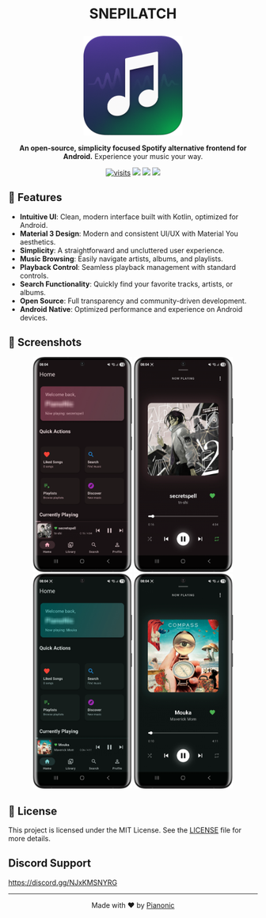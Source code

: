 # <p align="center">SNEPILATCH</p>
<p align="center">
  <img src="./assets/snepilatch_Logo_rounded.png" width="200" alt="SNEPILATCH Logo">
</p>
<p align="center">
  <strong>An open-source, simplicity focused Spotify alternative frontend for Android.</strong>
  Experience your music your way.
</p>
<p align="center">
  <a href="https://github.com/Pianonic/snepilatch"><img src="https://badgetrack.pianonic.ch/badge?tag=snepilatch&label=visits&color=5eead4&style=flat" alt="visits" /></a>
  <a href="https://github.com/Pianonic/snepilatch/blob/main/LICENSE"><img src="https://img.shields.io/github/license/Pianonic/snepilatch?color=5eead4&label=License"/></a>
  <a href="https://github.com/Pianonic/snepilatch/releases"><img src="https://img.shields.io/github/v/release/Pianonic/snepilatch?include_prereleases&color=5eead4&label=Latest%20Release"/></a>
  <a href="https://github.com/Pianonic/snepilatch?tab=readme-ov-file#-installation"><img src="https://img.shields.io/badge/Install-Instructions-5eead4.svg"/></a>
</p>

## 🚀 Features
- **Intuitive UI**: Clean, modern interface built with Kotlin, optimized for Android.
- **Material 3 Design**: Modern and consistent UI/UX with Material You aesthetics.
- **Simplicity**: A straightforward and uncluttered user experience.
- **Music Browsing**: Easily navigate artists, albums, and playlists.
- **Playback Control**: Seamless playback management with standard controls.
- **Search Functionality**: Quickly find your favorite tracks, artists, or albums.
- **Open Source**: Full transparency and community-driven development.
- **Android Native**: Optimized performance and experience on Android devices.

## 📱 Screenshots

<p align="center">
  <img src="./assets/screenshot_home.PNG" width="200" alt="Home Screen">
  <img src="./assets/screenshot_player.PNG" width="200" alt="Music Player">
  <img src="./assets/screenshot_search.PNG" width="200" alt="Search">
  <img src="./assets/screenshot_library.PNG" width="200" alt="Library">
</p>

## 📜 License
This project is licensed under the MIT License.
See the [LICENSE](https://github.com/Pianonic/snepilatch/blob/main/LICENSE) file for more details.

## Discord Support
https://discord.gg/NJxKMSNYRG

---
<p align="center">Made with ❤️ by <a href="https://github.com/Pianonic">Pianonic</a></p>
